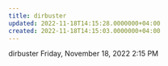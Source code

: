 ```yaml
---
title: dirbuster
updated: 2022-11-18T14:15:28.0000000+04:00
created: 2022-11-18T14:15:03.0000000+04:00
---
```


dirbuster
Friday, November 18, 2022
2:15 PM
